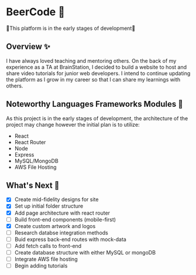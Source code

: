 # BeerCode 🍻

🚧This platform is in the early stages of development🚧

## Overview ✨
I have always loved teaching and mentoring others. On the back of my experience as a TA at BrainStation, I decided to build a website to host and share video tutorials for junior web developers. I intend to continue updating the platform as I grow in my career so that I can share my learnings with others.

## Noteworthy Languages Frameworks Modules 📁
As this project is in the early stages of development, the architecture of the project may change however the initial plan is to utilize:
- React
- React Router
- Node
- Express
- MySQL/MongoDB
- AWS File Hosting

## What's Next 📅
- [x] Create mid-fidelity designs for site
- [x] Set up initial folder structure
- [x] Add page architecture with react router
- [ ] Build front-end components (mobile-first)
- [x] Create custom artwork and logos
- [ ] Research databse integration methods
- [ ] Buid express back-end routes with mock-data
- [ ] Add fetch calls to front-end
- [ ] Create database structure with either MySQL or mongoDB
- [ ] Integrate AWS file hosting
- [ ] Begin adding tutorials